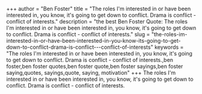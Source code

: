 +++
author = "Ben Foster"
title = "The roles I'm interested in or have been interested in, you know, it's going to get down to conflict. Drama is conflict - conflict of interests."
description = "the best Ben Foster Quote: The roles I'm interested in or have been interested in, you know, it's going to get down to conflict. Drama is conflict - conflict of interests."
slug = "the-roles-im-interested-in-or-have-been-interested-in-you-know-its-going-to-get-down-to-conflict-drama-is-conflict---conflict-of-interests"
keywords = "The roles I'm interested in or have been interested in, you know, it's going to get down to conflict. Drama is conflict - conflict of interests.,ben foster,ben foster quotes,ben foster quote,ben foster sayings,ben foster saying,quotes, sayings,quote, saying, motivation"
+++
The roles I'm interested in or have been interested in, you know, it's going to get down to conflict. Drama is conflict - conflict of interests.
